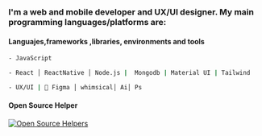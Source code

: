 ### I'm a web and mobile developer and UX/UI designer. My main programming languages/platforms are:


#### Languajes,frameworks ,libraries, environments and tools

```sh
- JavaScript 

- React │ ReactNative │ Node.js |  Mongodb | Material UI | Tailwind

- UX/UI | 🚀 Figma │ whimsical│ Ai│ Ps

```

#### Open Source Helper

[![Open Source Helpers](https://www.codetriage.com/facebook/react-native/badges/users.svg)](https://www.codetriage.com/facebook/react-native)






